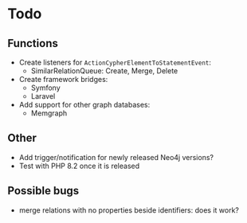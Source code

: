 # Todo

## Functions

- Create listeners for `ActionCypherElementToStatementEvent`:
  - SimilarRelationQueue: Create, Merge, Delete
- Create framework bridges:
  - Symfony
  - Laravel
- Add support for other graph databases:
  - Memgraph

## Other

- Add trigger/notification for newly released Neo4j versions?
- Test with PHP 8.2 once it is released

## Possible bugs

- merge relations with no properties beside identifiers: does it work?
